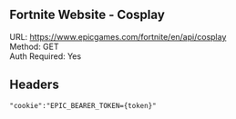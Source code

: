 ## Fortnite Website - Cosplay

URL: https://www.epicgames.com/fortnite/en/api/cosplay \
Method: GET \
Auth Required: Yes

## Headers
```
"cookie":"EPIC_BEARER_TOKEN={token}"
```
